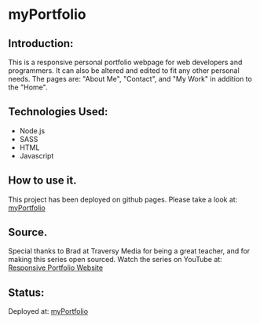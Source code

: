 # myPortfolio

## Introduction:
This is a responsive personal portfolio webpage for web developers and programmers. It can also be altered and edited to fit any other personal needs.
The pages are: "About Me", "Contact", and "My Work" in addition to the "Home". 

## Technologies Used:
- Node.js
- SASS
- HTML
- Javascript

## How to use it.
This project has been deployed on github pages.
Please take a look at: [myPortfolio](https://Barry-B15.github.io/myPortfolio)

## Source.
Special thanks to Brad at Traversy Media for being a great teacher, and for making this series open sourced. 
Watch the series on YouTube at: [Responsive Portfolio Website](https://youtu.be/gYzHS-n2gqU?list=PLillGF-RfqbYoGoCjKoMOkVznV6aSXKzU)

## Status: 
Deployed at: [myPortfolio](https://Barry-B15.github.io/myPortfolio)
